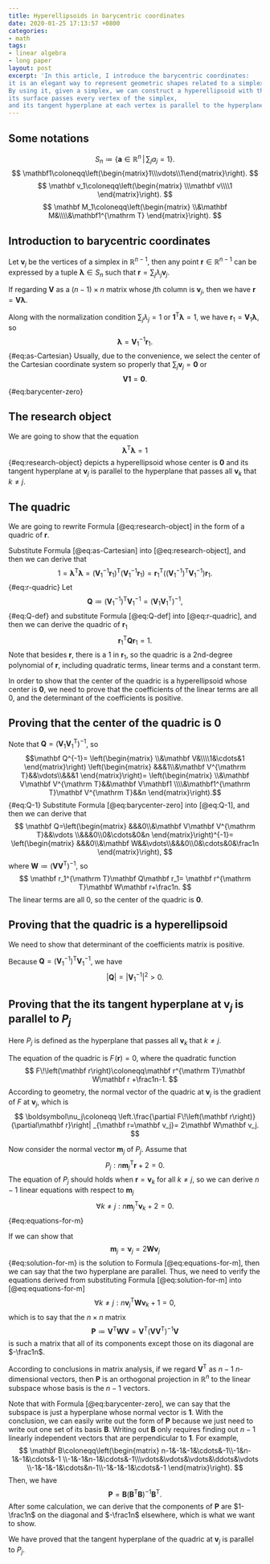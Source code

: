 ```yaml
---
title: Hyperellipsoids in barycentric coordinates
date: 2020-01-25 17:13:57 +0800
categories:
- math
tags:
- linear algebra
- long paper
layout: post
excerpt: 'In this article, I introduce the barycentric coordinates:
it is an elegant way to represent geometric shapes related to a simplex.
By using it, given a simplex, we can construct a hyperellipsoid with the properties:
its surface passes every vertex of the simplex,
and its tangent hyperplane at each vertex is parallel to the hyperplane containing all other vertices.'
---
```


## Some notations

$$
    S_n\coloneqq\left\{\mathbf a\in\mathbb R^{n}\,\middle|\,\sum_ja_j=1\right\}.
$$
$$
    \mathbf1\coloneqq\left(\begin{matrix}1\\\vdots\\1\end{matrix}\right).
$$
$$
    \mathbf v_1\coloneqq\left(\begin{matrix}
        \\\mathbf v\\\\1
    \end{matrix}\right).
$$
$$
    \mathbf M_1\coloneqq\left(\begin{matrix}
        \\&\mathbf M&\\\\&\mathbf1^{\mathrm T}
    \end{matrix}\right).
$$

## Introduction to barycentric coordinates

Let $\mathbf v_j$ be the vertices of a simplex in $\mathbb R^{n-1}$,
then any point $\mathbf r\in\mathbb R^{n-1}$
can be expressed by a tuple $\boldsymbol\lambda\in S_n$ such that
$\mathbf r=\sum_j\lambda_j\mathbf v_j$.

If regarding $\mathbf V$ as a $\left(n-1\right)\times n$ matrix
whose $j$th column is $\mathbf v_j$, then we have
$\mathbf r=\mathbf V\boldsymbol\lambda$.

Along with the normalization condition $\sum_j\lambda_j=1$ or
$\mathbf1^{\mathrm T}\boldsymbol\lambda=1$, we have
$\mathbf r_1=\mathbf V_1
\boldsymbol\lambda$,
so
$$\boldsymbol\lambda=\mathbf V_1^{-1}
    \mathbf r_1.$$ {#eq:as-Cartesian}
Usually, due to the convenience, we select the center of the Cartesian
coordinate system so properly that $\sum_j\mathbf v_j=\mathbf0$ or
$$\mathbf V\mathbf1=\mathbf0.$$ {#eq:barycenter-zero}

## The research object

We are going to show that the equation
$$\boldsymbol\lambda^{\mathrm T}\boldsymbol\lambda=1$$ {#eq:research-object}
depicts a hyperellipsoid whose center is $\mathbf0$ and
its tangent hyperplane at $\mathbf v_j$ is parallel to the hyperplane
that passes all $\mathbf v_k$ that $k\ne j$.

## The quadric

We are going to rewrite Formula [@eq:research-object] in the form of
a quadric of $\mathbf r$.

Substitute Formula [@eq:as-Cartesian] into [@eq:research-object], and
then we can derive that
$$1=\boldsymbol\lambda^{\mathrm T}\boldsymbol\lambda
    =\left(\mathbf V_1^{-1}
        \mathbf r_1\right)^{\mathrm T}
        \left(\mathbf V_1^{-1}
        \mathbf r_1\right)
    =\mathbf r_1^{\mathrm T}
        \left(\left(\mathbf V_1^{-1}
        \right)^{\mathrm T}\mathbf V_1^{-1}
        \right)\mathbf r_1.$$ {#eq:r-quadric}
Let
$$\mathbf Q\coloneqq\left(\mathbf V_1^{-1}
        \right)^{\mathrm T}\mathbf V_1^{-1}
    =\left(\mathbf V_1
        \mathbf V_1^{\mathrm T}\right)^{-1},$$ {#eq:Q-def}
and substitute Formula [@eq:Q-def] into [@eq:r-quadric],
and then we can derive the quadric of $\mathbf r_1$
$$\mathbf r_1^{\mathrm T}\mathbf Q\mathbf r_1=1.$$
Note that besides $\mathbf r$, there is a $1$ in $\mathbf r_1$, so
the quadric is a $2$nd-degree polynomial of $\mathbf r$,
including quadratic terms, linear terms and a constant term.

In order to show that the center of the quadric is a hyperellipsoid
whose center is $\mathbf0$, we need to prove that the coefficients
of the linear terms are all $0$,
and the determinant of the coefficients is positive.

## Proving that the center of the quadric is $\mathbf0$

Note that $\mathbf Q=\left(\mathbf V_1\mathbf V_1^{\mathrm T}\right)^{-1}$,
so
$$\mathbf Q^{-1}=
    \left(\begin{matrix}
        \\&\mathbf V&\\\\1&\cdots&1
    \end{matrix}\right)
    \left(\begin{matrix}
        &&&1\\&\mathbf V^{\mathrm T}&&\vdots\\&&&1
    \end{matrix}\right)=
    \left(\begin{matrix}
        \\&\mathbf V\mathbf V^{\mathrm T}&&\mathbf V\mathbf1
        \\\\&\mathbf1^{\mathrm T}\mathbf V^{\mathrm T}&&n
    \end{matrix}\right).$$ {#eq:Q-1}
Substitute Formula [@eq:barycenter-zero] into [@eq:Q-1],
and then we can derive that
$$
    \mathbf Q=\left(\begin{matrix}
        &&&0\\&\mathbf V\mathbf V^{\mathrm T}&&\vdots
        \\&&&0\\0&\cdots&0&n
    \end{matrix}\right)^{-1}=
    \left(\begin{matrix}
        &&&0\\&\mathbf W&&\vdots\\&&&0\\0&\cdots&0&\frac1n
    \end{matrix}\right),
$$
where $\mathbf W\coloneqq\left(\mathbf V\mathbf V^{\mathrm T}\right)^{-1}$,
so
$$
    \mathbf r_1^{\mathrm T}\mathbf Q\mathbf r_1=
    \mathbf r^{\mathrm T}\mathbf W\mathbf r+\frac1n.
$$
The linear terms are all $0$, so the center of the quadric is $\mathbf0$.

## Proving that the quadric is a hyperellipsoid

We need to show that determinant of the coefficients matrix is positive.

Because $\mathbf Q=
\left(\mathbf V_1^{-1}\right)^{\mathrm T}\mathbf V_1^{-1}$,
we have
$$
    \left|\mathbf Q\right|=
    \left|\mathbf V_1^{-1}\right|^2>0.
$$

## Proving that the its tangent hyperplane at $\mathbf v_j$ is parallel to $P_j$

Here $P_j$ is defined as the hyperplane that
passes all $\mathbf v_k$ that $k\ne j$.

The equation of the quadric is $F\!\left(\mathbf r\right)=0$,
where the quadratic function
$$
    F\!\left(\mathbf r\right)\coloneqq\mathbf r^{\mathrm T}\mathbf W\mathbf r
    +\frac1n-1.
$$
According to geometry, the normal vector of the quadric at $\mathbf v_j$
is the gradient of $F$ at $\mathbf v_j$, which is
$$
    \boldsymbol\nu_j\coloneqq
    \left.\frac{\partial F\!\left(\mathbf r\right)}{\partial\mathbf r}\right|
    _{\mathbf r=\mathbf v_j}=
    2\mathbf W\mathbf v_j.
$$

Now consider the normal vector $\mathbf m_j$ of $P_j$. Assume that
$$
    P_j:n\mathbf m_j^{\mathrm T}\mathbf r+2=0.
$$
The equation of $P_j$ should holds when $\mathbf r=\mathbf v_k$
for all $k\ne j$, so we can derive $n-1$ linear equations with respect
to $\mathbf m_j$
$$\forall k\ne j:n\mathbf m_j^{\mathrm T}\mathbf v_k+2=0.$$ {#eq:equations-for-m}

If we can show that
$$\mathbf m_j=\boldsymbol\nu_j=2\mathbf W\mathbf v_j$$ {#eq:solution-for-m}
is the solution to Formula [@eq:equations-for-m],
then we can say that the two hyperplane are parallel.
Thus, we need to verify the equations derived from
substituting Formula [@eq:solution-for-m] into [@eq:equations-for-m]
$$
    \forall k\ne j:n\mathbf v_j^{\mathrm T}\mathbf W\mathbf v_k+1=0,
$$
which is to say that the $n\times n$ matrix
$$
    \mathbf P\coloneqq\mathbf V^{\mathrm T}\mathbf W\mathbf V=
    \mathbf V^{\mathrm T}\left(\mathbf V\mathbf V^{\mathrm T}\right)^{-1}
    \mathbf V
$$
is such a matrix that all of its components except those on its
diagonal are $-\frac1n$.

According to conclusions in matrix analysis,
if we regard $\mathbf V^{\mathrm T}$ as $n-1$ $n$-dimensional vectors,
then $\mathbf P$ is an orthogonal projection in $\mathbb R^n$ to
the linear subspace whose basis is the $n-1$ vectors.

Note that with Formula [@eq:barycenter-zero], we can say that
the subspace is just a hyperplane whose normal vector is $\mathbf1$.
With the conclusion, we can easily write out the form of $\mathbf P$
because we just need to write out one set of its basis $\mathbf B$.
Writing out $\mathbf B$ only requires finding out $n-1$ linearly independent
vectors that are perpendicular to $\mathbf1$.
For example,
$$
    \mathbf B\coloneqq\left(\begin{matrix}
        n-1&-1&-1&\cdots&-1\\-1&n-1&-1&\cdots&-1
        \\-1&-1&n-1&\cdots&-1\\\vdots&\vdots&\vdots&\ddots&\vdots
        \\-1&-1&-1&\cdots&n-1\\-1&-1&-1&\cdots&-1
    \end{matrix}\right).
$$
Then, we have
$$
    \mathbf P=\mathbf B\left(\mathbf B^{\mathrm T}\mathbf B\right)^{-1}
    \mathbf B^{\mathrm T}.
$$
After some calculation, we can derive that the components of $\mathbf P$
are $1-\frac1n$ on the diagonal and $-\frac1n$ elsewhere,
which is what we want to show.

We have proved that the tangent hyperplane of the quadric
at $\mathbf v_j$ is parallel to $P_j$.
